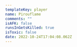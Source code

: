 ```yaml
---
templateKey: player
name: Pirouflame
comments: ""
isAFK: false
runsInGetsKilled: true
isToxic: false
date: 2022-10-24T17:04:08.062Z
---
```

